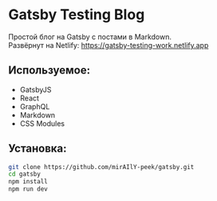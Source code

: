 # Gatsby Testing Blog

Простой блог на Gatsby с постами в Markdown.  
Развёрнут на Netlify: https://gatsby-testing-work.netlify.app

## Используемое:
- GatsbyJS
- React
- GraphQL
- Markdown
- CSS Modules

## Установка:
```bash
git clone https://github.com/mirAIlY-peek/gatsby.git
cd gatsby
npm install
npm run dev
